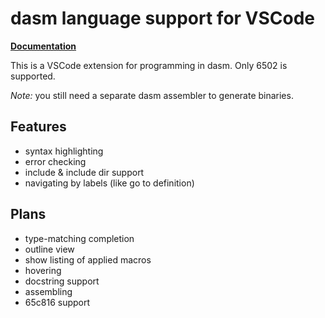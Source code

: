 # dasm language support for VSCode

**[Documentation](https://github.com/Settis/dasm-vscode/wiki)**

This is a VSCode extension for programming in dasm.
Only 6502 is supported.

*Note:* you still need a separate dasm assembler to generate binaries.

## Features
- syntax highlighting
- error checking
- include & include dir support
- navigating by labels (like go to definition)

## Plans
- type-matching completion
- outline view
- show listing of applied macros
- hovering
- docstring support
- assembling
- 65c816 support
